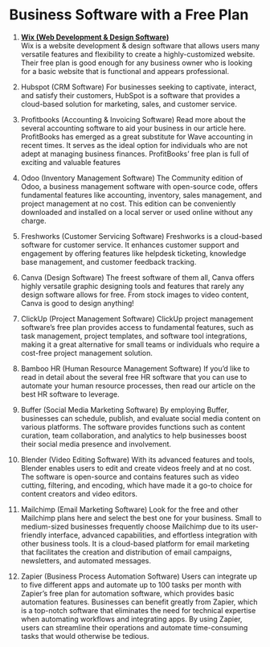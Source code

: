 # Business Software with a Free Plan

1. **[Wix (Web Development & Design Software)](https://wix.com/)**
<br>Wix is a website development & design software that allows users many versatile features and flexibility to create a highly-customized website. Their free plan is good enough for any business owner who is looking for a basic website that is functional and appears professional.

2. Hubspot (CRM Software)
For businesses seeking to captivate, interact, and satisfy their customers, HubSpot is a software that provides a cloud-based solution for marketing, sales, and customer service.

3. Profitbooks (Accounting & Invoicing Software)
Read more about the several accounting software to aid your business in our article here.
ProfitBooks has emerged as a great substitute for Wave accounting in recent times. It serves as the ideal option for individuals who are not adept at managing business finances. ProfitBooks’ free plan is full of exciting and valuable features

4. Odoo (Inventory Management Software)
The Community edition of Odoo, a business management software with open-source code, offers fundamental features like accounting, inventory, sales management, and project management at no cost. This edition can be conveniently downloaded and installed on a local server or used online without any charge.

5. Freshworks (Customer Servicing Software)
Freshworks is a cloud-based software for customer service. It enhances customer support and engagement by offering features like helpdesk ticketing, knowledge base management, and customer feedback tracking.

6. Canva (Design Software)
The freest software of them all, Canva offers highly versatile graphic designing tools and features that rarely any design software allows for free. From stock images to video content, Canva is good to design anything!

7. ClickUp (Project Management Software)
ClickUp project management software’s free plan provides access to fundamental features, such as task management, project templates, and software tool integrations, making it a great alternative for small teams or individuals who require a cost-free project management solution.

8. Bamboo HR (Human Resource Management Software)
If you’d like to read in detail about the several free HR software that you can use to automate your human resource processes, then read our article on the best HR software to leverage.

9. Buffer (Social Media Marketing Software)
By employing Buffer, businesses can schedule, publish, and evaluate social media content on various platforms. The software provides functions such as content curation, team collaboration, and analytics to help businesses boost their social media presence and involvement.

10. Blender (Video Editing Software)
With its advanced features and tools, Blender enables users to edit and create videos freely and at no cost. The software is open-source and contains features such as video cutting, filtering, and encoding, which have made it a go-to choice for content creators and video editors.

11. Mailchimp (Email Marketing Software)
Look for the free and other Mailchimp plans here and select the best one for your business.
Small to medium-sized businesses frequently choose Mailchimp due to its user-friendly interface, advanced capabilities, and effortless integration with other business tools. It is a cloud-based platform for email marketing that facilitates the creation and distribution of email campaigns, newsletters, and automated messages.

12. Zapier (Business Process Automation Software)
Users can integrate up to five different apps and automate up to 100 tasks per month with Zapier’s free plan for automation software, which provides basic automation features.
Businesses can benefit greatly from Zapier, which is a top-notch software that eliminates the need for technical expertise when automating workflows and integrating apps. By using Zapier, users can streamline their operations and automate time-consuming tasks that would otherwise be tedious.
